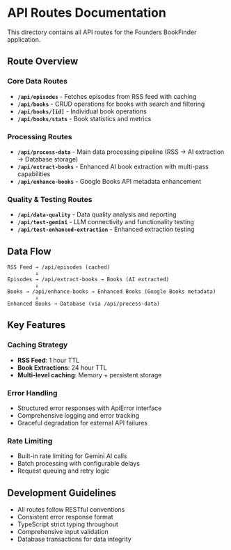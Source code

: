 # API Routes Documentation

This directory contains all API routes for the Founders BookFinder application.

## Route Overview

### Core Data Routes
- **`/api/episodes`** - Fetches episodes from RSS feed with caching
- **`/api/books`** - CRUD operations for books with search and filtering
- **`/api/books/[id]`** - Individual book operations
- **`/api/books/stats`** - Book statistics and metrics

### Processing Routes
- **`/api/process-data`** - Main data processing pipeline (RSS → AI extraction → Database storage)
- **`/api/extract-books`** - Enhanced AI book extraction with multi-pass capabilities
- **`/api/enhance-books`** - Google Books API metadata enhancement

### Quality & Testing Routes
- **`/api/data-quality`** - Data quality analysis and reporting
- **`/api/test-gemini`** - LLM connectivity and functionality testing
- **`/api/test-enhanced-extraction`** - Enhanced extraction testing

## Data Flow

```
RSS Feed → /api/episodes (cached)
         ↓
Episodes → /api/extract-books → Books (AI extracted)
         ↓
Books → /api/enhance-books → Enhanced Books (Google Books metadata)
         ↓
Enhanced Books → Database (via /api/process-data)
```

## Key Features

### Caching Strategy
- **RSS Feed**: 1 hour TTL
- **Book Extractions**: 24 hour TTL
- **Multi-level caching**: Memory + persistent storage

### Error Handling
- Structured error responses with ApiError interface
- Comprehensive logging and error tracking
- Graceful degradation for external API failures

### Rate Limiting
- Built-in rate limiting for Gemini AI calls
- Batch processing with configurable delays
- Request queuing and retry logic

## Development Guidelines

- All routes follow RESTful conventions
- Consistent error response format
- TypeScript strict typing throughout
- Comprehensive input validation
- Database transactions for data integrity
